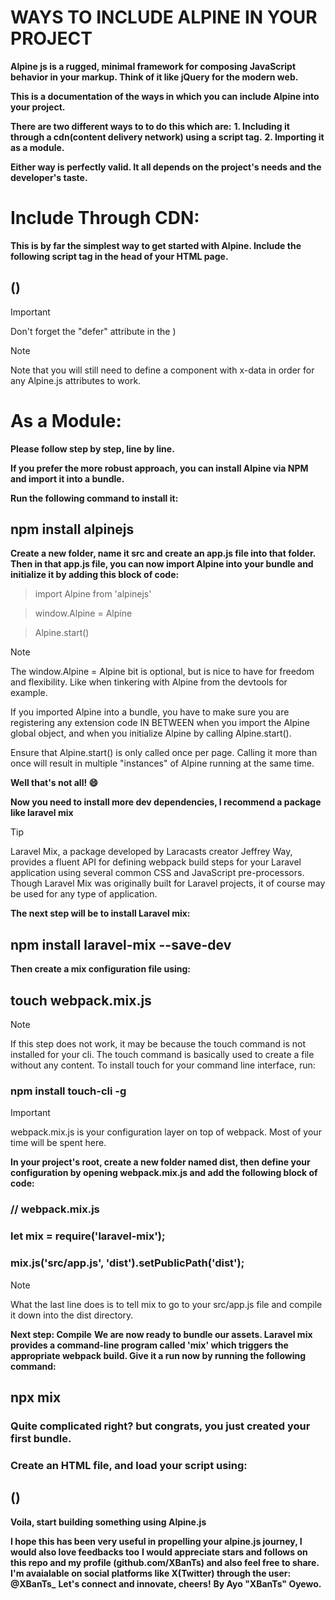 # WAYS TO INCLUDE ALPINE IN YOUR PROJECT
**Alpine js is a rugged, minimal framework for composing JavaScript behavior in your markup. Think of it like jQuery for the modern web.**

**This is a documentation of the ways in which you can include Alpine into your project.**

**There are two different ways to to do this which are:**
**1. Including it through a cdn(content delivery network) using a script tag.**
**2. Importing it as a module.**

**Either way is perfectly valid. It all depends on the project's needs and the developer's taste.**




# Include Through CDN:
**This is by far the simplest way to get started with Alpine. Include the following script tag in the head of your HTML page.**
## (<script defer src="https://cdn.jsdelivr.net/npm/alpinejs@3.x.x/dist/cdn.min.js"></script>)


> [!IMPORTANT]
> Don't forget the "defer" attribute in the <script> tag.

> [!TIP]
> Notice the @3.x.x in the provided CDN link. This will pull the latest version of Alpine version 3. 

> For stability in production, it's recommended that you hardcode the latest version in the CDN link.
> ## (<script defer src="https://cdn.jsdelivr.net/npm/alpinejs@3.14.1/dist/cdn.min.js"></script>)


> [!NOTE]
> Note that you will still need to define a component with x-data in order for any Alpine.js attributes to work.




# As a Module:
**Please follow step by step, line by line.**

**If you prefer the more robust approach, you can install Alpine via NPM and import it into a bundle.**

**Run the following command to install it:**
## npm install alpinejs


**Create a new folder, name it src and create an app.js file into that folder. Then in that app.js file, you can now import Alpine into your bundle and initialize it by adding this block of code:**

> import Alpine from 'alpinejs'
 
> window.Alpine = Alpine
 
> Alpine.start()


> [!NOTE]
> The window.Alpine = Alpine bit is optional, but is nice to have for freedom and flexibility. Like when tinkering with Alpine from the devtools for example.
>
> If you imported Alpine into a bundle, you have to make sure you are registering any extension code IN BETWEEN when you import the Alpine global object, and when you initialize Alpine by calling Alpine.start().
>
> Ensure that Alpine.start() is only called once per page. Calling it more than once will result in multiple "instances" of Alpine running at the same time.

**Well that's not all! :smile:**

**Now you need to install more dev dependencies, I recommend a package like laravel mix**

> [!TIP]
> Laravel Mix, a package developed by Laracasts creator Jeffrey Way, provides a fluent API for defining webpack build steps for your Laravel application using several common CSS and JavaScript pre-processors. 
> Though Laravel Mix was originally built for Laravel projects, it of course may be used for any type of application.

**The next step will be to install Laravel mix:**
## npm install laravel-mix --save-dev


**Then create a mix configuration file using:**
## touch webpack.mix.js
> [!NOTE]
> If this step does not work, it may be because the touch command is not installed for your cli. The touch command is basically used to create a file without any content.
> To install touch for your command line interface, run:
> ### npm install touch-cli -g

> [!IMPORTANT]
> webpack.mix.js is your configuration layer on top of webpack. Most of your time will be spent here.


**In your project's root, create a new folder named dist, then define your configuration by opening webpack.mix.js and add the following block of code:**
### // webpack.mix.js

### let mix = require('laravel-mix');

### mix.js('src/app.js', 'dist').setPublicPath('dist');

> [!NOTE]
> What the last line does is to tell mix to go to your src/app.js file and compile it down into the dist directory.


**Next step: Compile**
**We are now ready to bundle our assets. Laravel mix provides a command-line program called 'mix' which triggers the appropriate webpack build. Give it a run now by running the following command:**
## npx mix


### Quite complicated right? but congrats, you just created your first bundle.
### Create an HTML file, and load your script using:
## (<script defer src="/dist/app.js"></script>)


**Voila, start building something using Alpine.js**


**I hope this has been very useful in propelling your alpine.js journey, I would also love feedbacks too**
**I would appreciate stars and follows on this repo and my profile (github.com/XBanTs) and also feel free to share.**
**I'm avaialable on social platforms like X(Twitter) through the user: @XBanTs_**
**Let's connect and innovate, cheers!** 
**By Ayo "XBanTs" Oyewo.**



